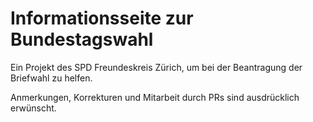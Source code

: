 # Informationsseite zur Bundestagswahl

Ein Projekt des SPD Freundeskreis Zürich, um bei der Beantragung der Briefwahl zu helfen.

Anmerkungen, Korrekturen und Mitarbeit durch PRs sind ausdrücklich erwünscht.
